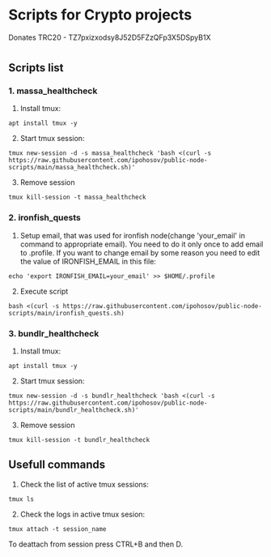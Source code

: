 # Scripts for Crypto projects

Donates TRC20 - TZ7pxizxodsy8J52D5FZzQFp3X5DSpyB1X
#

## Scripts list

### 1. massa_healthcheck

1. Install tmux:
```
apt install tmux -y
```
2. Start tmux session:
```
tmux new-session -d -s massa_healthcheck 'bash <(curl -s https://raw.githubusercontent.com/ipohosov/public-node-scripts/main/massa_healthcheck.sh)'
```
3. Remove session
```
tmux kill-session -t massa_healthcheck
```

### 2. ironfish_quests

1. Setup email, that was used for ironfish node(change 'your_email' in command to appropriate email). You need to do it only once to add email to .profile. If you want to change email by some reason you need to edit the value of IRONFISH_EMAIL in this file:
```
echo 'export IRONFISH_EMAIL=your_email' >> $HOME/.profile
```
2. Execute script
```
bash <(curl -s https://raw.githubusercontent.com/ipohosov/public-node-scripts/main/ironfish_quests.sh)
```

### 3. bundlr_healthcheck

1. Install tmux:
```
apt install tmux -y
```
2. Start tmux session:
```
tmux new-session -d -s bundlr_healthcheck 'bash <(curl -s https://raw.githubusercontent.com/ipohosov/public-node-scripts/main/bundlr_healthcheck.sh)'
```
3. Remove session
```
tmux kill-session -t bundlr_healthcheck
```

## Usefull commands
1. Check the list of active tmux sessions:
```
tmux ls
```
2. Check the logs in active tmux sesion:
```
tmux attach -t session_name
```
To deattach from session press CTRL+B and then D.